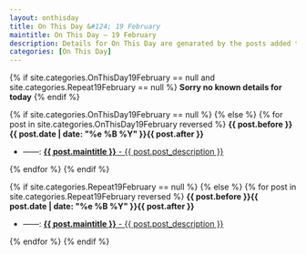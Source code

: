 ```yaml
---
layout: onthisday
title: On This Day &#124; 19 February
maintitle: On This Day — 19 February
description: Details for On This Day are genarated by the posts added to the website so the content is subject to changes/updates over time.
categories: [On This Day]
---
```


{% if site.categories.OnThisDay19February == null and site.categories.Repeat19February == null %}
<strong>Sorry no known details for today</strong>
{% endif %}

{% if site.categories.OnThisDay19February == null %}
{% else %}
{% for post in site.categories.OnThisDay19February reversed %}
<strong>{{ post.before }}{{ post.date | date: "%e %B %Y" }}{{ post.after }}</strong>
<ul>
<li> ——: <a href="{{ post.url }}"><strong>{{ post.maintitle }}</strong> - {{ post.post_description }}</a></li>
</ul>
{% endfor %}
{% endif %}

{% if site.categories.Repeat19February == null %}
{% else %}
{% for post in site.categories.Repeat19February reversed %}
<strong>{{ post.before }}{{ post.date | date: "%e %B %Y" }}{{ post.after }}</strong>
<ul>
<li> ——: <a href="{{ post.url }}"><strong>{{ post.maintitle }}</strong> - {{ post.post_description }}</a></li>
</ul>
{% endfor %}
{% endif %}
